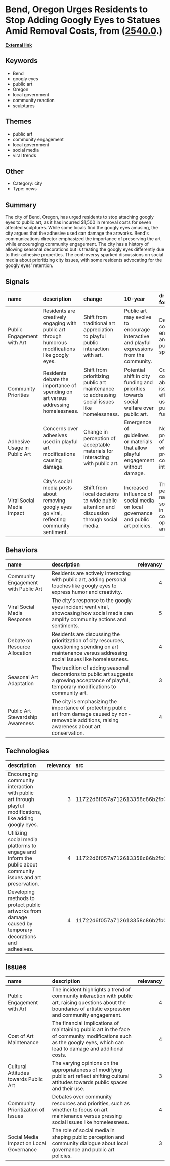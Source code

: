 # __Bend, Oregon Urges Residents to Stop Adding Googly Eyes to Statues Amid Removal Costs__, from ([2540.0](https://kghosh.substack.com/p/2540.0).)

__[External link](https://news.sky.com/story/us-city-tells-residents-to-stop-sticking-googly-eyes-on-its-statues-13273478)__



## Keywords

* Bend
* googly eyes
* public art
* Oregon
* local government
* community reaction
* sculptures

## Themes

* public art
* community engagement
* local government
* social media
* viral trends

## Other

* Category: city
* Type: news

## Summary

The city of Bend, Oregon, has urged residents to stop attaching googly eyes to public art, as it has incurred $1,500 in removal costs for seven affected sculptures. While some locals find the googly eyes amusing, the city argues that the adhesive used can damage the artworks. Bend's communications director emphasized the importance of preserving the art while encouraging community engagement. The city has a history of allowing seasonal decorations but is treating the googly eyes differently due to their adhesive properties. The controversy sparked discussions on social media about prioritizing city issues, with some residents advocating for the googly eyes' retention.

## Signals

| name                         | description                                                                                        | change                                                                                        | 10-year                                                                                    | driving-force                                                                   |   relevancy |
|:-----------------------------|:---------------------------------------------------------------------------------------------------|:----------------------------------------------------------------------------------------------|:-------------------------------------------------------------------------------------------|:--------------------------------------------------------------------------------|------------:|
| Public Engagement with Art   | Residents are creatively engaging with public art through humorous modifications like googly eyes. | Shift from traditional art appreciation to playful public interaction with art.               | Public art may evolve to encourage interactive and playful expressions from the community. | Desire for community engagement and fun in public spaces.                       |           4 |
| Community Priorities         | Residents debate the importance of spending on art versus addressing homelessness.                 | Shift from prioritizing public art maintenance to addressing social issues like homelessness. | Potential shift in city funding and priorities towards social welfare over public art.     | Community concerns about social issues and effective use of public funds.       |           5 |
| Adhesive Usage in Public Art | Concerns over adhesives used in playful art modifications causing damage.                          | Change in perception of acceptable materials for interacting with public art.                 | Emergence of guidelines or materials that allow playful engagement without damage.         | Need for preservation of public art while promoting community interaction.      |           4 |
| Viral Social Media Impact    | City's social media posts about removing googly eyes go viral, reflecting community sentiment.     | Shift from local decisions to wide public attention and discussion through social media.      | Increased influence of social media on local governance and public art policies.           | The pervasive nature of social media in shaping community opinions and actions. |           4 |

## Behaviors

| name                                 | description                                                                                                                                               |   relevancy |
|:-------------------------------------|:----------------------------------------------------------------------------------------------------------------------------------------------------------|------------:|
| Community Engagement with Public Art | Residents are actively interacting with public art, adding personal touches like googly eyes to express humor and creativity.                             |           4 |
| Viral Social Media Response          | The city's response to the googly eyes incident went viral, showcasing how social media can amplify community actions and sentiments.                     |           5 |
| Debate on Resource Allocation        | Residents are discussing the prioritization of city resources, questioning spending on art maintenance versus addressing social issues like homelessness. |           4 |
| Seasonal Art Adaptation              | The tradition of adding seasonal decorations to public art suggests a growing acceptance of playful, temporary modifications to community art.            |           3 |
| Public Art Stewardship Awareness     | The city is emphasizing the importance of protecting public art from damage caused by non-removable additions, raising awareness about art conservation.  |           4 |

## Technologies

| description                                                                                                   |   relevancy | src                              |
|:--------------------------------------------------------------------------------------------------------------|------------:|:---------------------------------|
| Encouraging community interaction with public art through playful modifications, like adding googly eyes.     |           3 | 11722d6f057a712613358c86b2fb0c59 |
| Utilizing social media platforms to engage and inform the public about community issues and art preservation. |           4 | 11722d6f057a712613358c86b2fb0c59 |
| Developing methods to protect public artworks from damage caused by temporary decorations and adhesives.      |           4 | 11722d6f057a712613358c86b2fb0c59 |

## Issues

| name                                    | description                                                                                                                                                         |   relevancy |
|:----------------------------------------|:--------------------------------------------------------------------------------------------------------------------------------------------------------------------|------------:|
| Public Engagement with Art              | The incident highlights a trend of community interaction with public art, raising questions about the boundaries of artistic expression and community engagement.   |           4 |
| Cost of Art Maintenance                 | The financial implications of maintaining public art in the face of community modifications such as the googly eyes, which can lead to damage and additional costs. |           4 |
| Cultural Attitudes towards Public Art   | The varying opinions on the appropriateness of modifying public art reflect shifting cultural attitudes towards public spaces and their use.                        |           3 |
| Community Prioritization of Issues      | Debates over community resources and priorities, such as whether to focus on art maintenance versus pressing social issues like homelessness.                       |           4 |
| Social Media Impact on Local Governance | The role of social media in shaping public perception and community dialogue about local governance and public art policies.                                        |           3 |